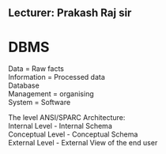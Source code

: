 ## Lecturer: Prakash Raj sir<br>
# DBMS

Data = Raw facts<br>
Information = Processed data<br>
Database <br>
Management = organising <br>
System = Software <br>


The level ANSI/SPARC Architecture: <br>
Internal Level - Internal Schema <br>
Conceptual Level - Conceptual Schema <br>
External Level - External View of the end user <br>
